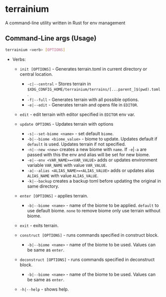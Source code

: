 # terrainium

A command-line utility written in Rust for env management

## Command-Line args (Usage)

```sh
terrainium <verb> [OPTIONS]
```

- Verbs:

  - `init [OPTIONS]` - Generates terrain.toml in current directory or
    central location.

    - `-c|--central` - Stores terrain in `$XDG_CONFIG_HOME/terrainium/terrains/[...parent_]$(pwd).toml`.
    - `-f|--full` - Generates terrain with all possible options.
    - `-e|--edit` - Generates terrain and opens file in `EDITOR`.

  - `edit` - edit terrain with editor specified in `EDITOR` env var.

  - `update OPTIONS` - Updates terrain with options

    - `-s|--set-biome <name>` - set default `biome`.
    - `-b|--biome <biome_value>` - biome to update. Updates default if `default`
      is used. Updates terrain if not specified.
    - `-n|--new <new>` creates a new biome with `name`. If `-e`|`-a` are passed with
      this the env and alias will be set for new biome.
    - `-e|--env <VAR_NAME>=<VAR_VALUE>` adds or updates environment variable `VAR_NAME`
      with value `VAR_VALUE`.
    - `-a|--alias <ALIAS_NAME>=<ALIAS_VALUE>` adds or updates alias `ALIAS_NAME`
      with value `ALIAS_VALUE`.
    - `-k|--backup` creates a backup toml before updating the original in same directory.

  - `enter [OPTIONS]` - applies terrain.

    - `-b|--biome <name>` - name of the biome to be applied. `default` to use
      default biome. `none` to remove biome only use terrain without biome.

  - `exit` - exits terrain.

  - `construct [OPTIONS]` - runs commands specified in construct block.

    - `-b|--biome <name>` - name of the biome to be used. Values can be same as `enter`.

  - `deconstruct [OPTIONS]` - runs commands specified in deconstruct block.

    - `-b|--biome <name>` - name of the biome to be used. Values can be same as `enter`.

  - `-h|--help` - shows help.
